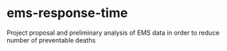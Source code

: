 # ems-response-time
Project proposal and preliminary analysis of EMS data in order to reduce number of preventable deaths

